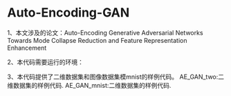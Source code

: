 # Auto-Encoding-GAN

1、本文涉及的论文：Auto-Encoding Generative Adversarial Networks Towards Mode Collapse Reduction and Feature Representation Enhancement

2、本代码需要运行的环境：


3、本代码提供了二维数据集和图像数据集模mnist的样例代码。
AE_GAN_two:二维数据集的样例代码.
AE_GAN_mnist:二维数据集的样例代码.
